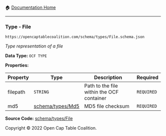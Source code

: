 :house: [Documentation Home](../../../README.md)

---

### Type - File

`https://opencaptablecoalition.com/schema/types/File.schema.json`

_Type representation of a file_

**Data Type:** `OCF TYPE`

**Properties:**

| Property | Type                        | Description                               | Required   |
| -------- | --------------------------- | ----------------------------------------- | ---------- |
| filepath | `STRING`                    | Path to the file within the OCF container | `REQUIRED` |
| md5      | [schema/types/Md5](/Md5.md) | MD5 file checksum                         | `REQUIRED` |

**Source Code:** [schema/types/File](../../docs/markdown/schema/types/File.schema.json)

Copyright © 2022 Open Cap Table Coalition.
